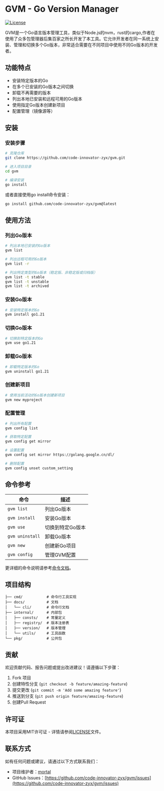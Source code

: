 # GVM - Go Version Manager

[![License](https://img.shields.io/badge/license-MIT-blue.svg)](LICENSE)

GVM是一个Go语言版本管理工具，类似于Node.js的nvm，rust的cargo,作者在使用了众多包管理器后集百家之所长开发了本工具。它允许开发者在同一系统上安装、管理和切换多个Go版本，非常适合需要在不同项目中使用不同Go版本的开发者。

## 功能特点

- 安装特定版本的Go
- 在多个已安装的Go版本之间切换
- 卸载不再需要的版本
- 列出本地已安装和远程可用的Go版本
- 使用指定Go版本创建新项目
- 配置管理（镜像源等）

## 安装

### 安装步骤

```bash
# 克隆仓库
git clone https://github.com/code-innovator-zyx/gvm.git

# 进入项目目录
cd gvm

# 编译安装
go install
```

或者直接使用go install命令安装：

```bash
go install github.com/code-innovator-zyx/gvm@latest
```

## 使用方法

### 列出Go版本

```bash
# 列出本地已安装的Go版本
gvm list

# 列出远程可用的Go版本
gvm list -r

# 列出特定类型的Go版本（稳定版、非稳定版或归档版）
gvm list -t stable
gvm list -t unstable
gvm list -t archived
```

### 安装Go版本

```bash
# 安装特定版本的Go
gvm install go1.21
```

### 切换Go版本

```bash
# 切换到特定版本的Go
gvm use go1.21
```

### 卸载Go版本

```bash
# 卸载特定版本的Go
gvm uninstall go1.21
```

### 创建新项目

```bash
# 使用当前活动的Go版本创建新项目
gvm new myproject
```

### 配置管理

```bash
# 列出所有配置
gvm config list

# 获取特定配置
gvm config get mirror

# 设置配置
gvm config set mirror https://golang.google.cn/dl/

# 删除配置
gvm config unset custom_setting
```

## 命令参考

| 命令 | 描述 |
|------|------|
| `gvm list` | 列出Go版本 |
| `gvm install` | 安装Go版本 |
| `gvm use` | 切换到特定Go版本 |
| `gvm uninstall` | 卸载Go版本 |
| `gvm new` | 创建新Go项目 |
| `gvm config` | 管理GVM配置 |

更详细的命令说明请参考[命令文档](docs/cli/gvm.md)。

## 项目结构

```
├── cmd/           # 命令行工具实现
├── docs/          # 文档
│   └── cli/       # 命令行文档
├── internal/      # 内部包
│   ├── consts/    # 常量定义
│   ├── registry/  # 版本注册表
│   ├── version/   # 版本管理
│   └── utils/     # 工具函数
└── pkg/           # 公共包
```

## 贡献

欢迎贡献代码、报告问题或提出改进建议！请遵循以下步骤：

1. Fork 项目
2. 创建特性分支 (`git checkout -b feature/amazing-feature`)
3. 提交更改 (`git commit -m 'Add some amazing feature'`)
4. 推送到分支 (`git push origin feature/amazing-feature`)
5. 创建Pull Request

## 许可证

本项目采用MIT许可证 - 详情请参阅[LICENSE](LICENSE)文件。

## 联系方式

如有任何问题或建议，请通过以下方式联系我们：

- 项目维护者：[mortal](1003941268@qq.com)
- GitHub Issues：[https://github.com/code-innovator-zyx/gvm/issues](https://github.com/code-innovator-zyx/gvm/issues)
